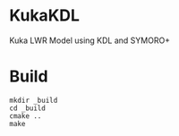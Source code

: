 KukaKDL
=======

Kuka LWR Model using KDL and SYMORO+

Build
=====

    mkdir _build
    cd _build
    cmake ..
    make


